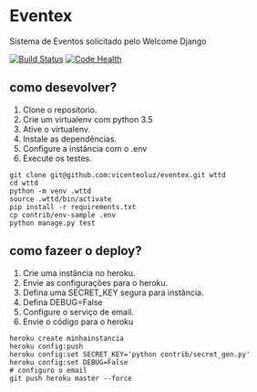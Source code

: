 # Eventex

Sistema de Eventos solicitado pelo Welcome Django


[![Build Status](https://travis-ci.org/VicenteOluz/wttd.svg?branch=master)](https://travis-ci.org/VicenteOluz/wttd)
[![Code Health](https://landscape.io/github/VicenteOluz/wttd/master/landscape.svg?style=flat)](https://landscape.io/github/VicenteOluz/wttd/master)

## como desevolver?

1. Clone o repositorio.
2. Crie um virtualenv com python 3.5
3. Ative o virtualenv.
4. Instale as dependências.
5. Configure a instância com o .env
6. Execute os testes.

```console
git clone git@github.com:vicenteoluz/eventex.git wttd
cd wttd
python -m venv .wttd
source .wttd/bin/activate
pip install -r requirements.txt
cp contrib/env-sample .env
python manage.py test
```

## como fazeer o deploy?

1. Crie uma instância no heroku.
2. Envie as configurações para o heroku.
3. Defina uma SECRET_KEY segura para instância.
4. Defina DEBUG=False
5. Configure o serviço de email.
6. Envie o código para o heroku

```console
heroku create minhainstancia
heroku config:push
heroku config:set SECRET_KEY='python contrib/secret_gen.py'
heroku config:set DEBUG=False
# configuro o email
git push heroku master --force

```
